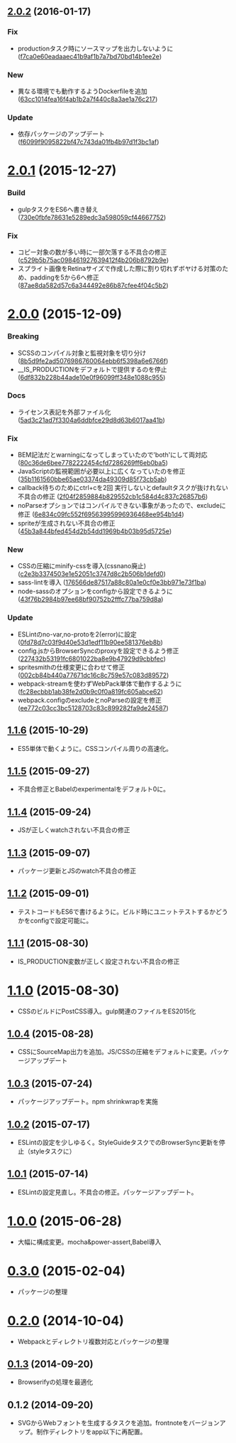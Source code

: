 <a name="2.0.2"></a>
## [2.0.2](https://github.com/frontainer/frontplate/compare/2.0.1...v2.0.2) (2016-01-17)

### Fix

* productionタスク時にソースマップを出力しないように ([f7ca0e60eadaaec41b9af1b7a7bd70bd14b1ee2e](https://github.com/frontainer/frontplate/commit/f7ca0e60eadaaec41b9af1b7a7bd70bd14b1ee2e))


### New

* 異なる環境でも動作するようDockerfileを追加 ([63cc1014fea16f4ab1b2a7f440c8a3ae1a76c217](https://github.com/frontainer/frontplate/commit/63cc1014fea16f4ab1b2a7f440c8a3ae1a76c217))

### Update

* 依存パッケージのアップデート ([f6099f9095822bf47c743da01fb4b97d1f3bc1af](https://github.com/frontainer/frontplate/commit/f6099f9095822bf47c743da01fb4b97d1f3bc1af))



<a name="2.0.1"></a>
# [2.0.1](https://github.com/frontainer/frontplate/compare/2.0.0...v2.0.1) (2015-12-27)


### Build

* gulpタスクをES6へ書き替え ([730e0fbfe78631e5289edc3a598059cf44667752](https://github.com/frontainer/frontplate/commit/730e0fbfe78631e5289edc3a598059cf44667752))

### Fix

* コピー対象の数が多い時に一部欠落する不具合の修正 ([c529b5b75ac098461927639412f4b206b8792b9e](https://github.com/frontainer/frontplate/commit/c529b5b75ac098461927639412f4b206b8792b9e))
* スプライト画像をRetinaサイズで作成した際に割り切れずボヤける対策のため、paddingを5から6へ修正 ([87ae8da582d57c6a344492e86b87cfee4f04c5b2](https://github.com/frontainer/frontplate/commit/87ae8da582d57c6a344492e86b87cfee4f04c5b2))



<a name="2.0.0"></a>
# [2.0.0](https://github.com/frontainer/frontplate/compare/1.1.6...v2.0.0) (2015-12-09)


### Breaking

* SCSSのコンパイル対象と監視対象を切り分け ([8b5d9fe2ad5076986760064ebb6f5398a6e6766f](https://github.com/frontainer/frontplate/commit/8b5d9fe2ad5076986760064ebb6f5398a6e6766f))
* __IS_PRODUCTIONをデフォルトで提供するのを停止 ([6df832b228b44ade10e0f96099ff348e1088c955](https://github.com/frontainer/frontplate/commit/6df832b228b44ade10e0f96099ff348e1088c955))

### Docs

* ライセンス表記を外部ファイル化 ([5ad3c21ad7f3304a6ddbfce29d8d63b6017aa41b](https://github.com/frontainer/frontplate/commit/5ad3c21ad7f3304a6ddbfce29d8d63b6017aa41b))

### Fix

* BEM記法だとwarningになってしまっていたので'both'にして両対応 ([80c36de6bee7782222454cfd7286269ff6eb0ba5](https://github.com/frontainer/frontplate/commit/80c36de6bee7782222454cfd7286269ff6eb0ba5))
* JavaScriptの監視範囲が必要以上に広くなっていたのを修正 ([35b1161560bbe65ae03374da49309d85f73cb5ab](https://github.com/frontainer/frontplate/commit/35b1161560bbe65ae03374da49309d85f73cb5ab))
* callback待ちのためにctrl+cを2回 実行しないとdefaultタスクが抜けれない不具合の修正 ([2f04f2859884b829552cb1c584d4c837c26857b6](https://github.com/frontainer/frontplate/commit/2f04f2859884b829552cb1c584d4c837c26857b6))
* noParseオプションではコンパイルできない事象があったので、excludeに修正 ([6e834c09fc552f69563995996936468ee954b1d4](https://github.com/frontainer/frontplate/commit/6e834c09fc552f69563995996936468ee954b1d4))
* spriteが生成されない不具合の修正 ([45b3a844bfed454d2b54dd1969b4b03b95d5725e](https://github.com/frontainer/frontplate/commit/45b3a844bfed454d2b54dd1969b4b03b95d5725e))

### New

* CSSの圧縮にminify-cssを導入(cssnano廃止) ([c2e3b3374503e1e52051c3747d8c2b506b1defd0](https://github.com/frontainer/frontplate/commit/c2e3b3374503e1e52051c3747d8c2b506b1defd0))
* sass-lintを導入 ([176566de87517a88c80a1e0cf0e3bb971e73f1ba](https://github.com/frontainer/frontplate/commit/176566de87517a88c80a1e0cf0e3bb971e73f1ba))
* node-sassのオプションをconfigから設定できるように([43f76b2984b97ee68bf90752b2fffc77ba759d8a](https://github.com/frontainer/frontplate/commit/43f76b2984b97ee68bf90752b2fffc77ba759d8a))

### Update

* ESLintのno-var,no-protoを2(error)に設定 ([0fd78d7c03f9d40e53d1edf11b90ee581376eb8b](https://github.com/frontainer/frontplate/commit/0fd78d7c03f9d40e53d1edf11b90ee581376eb8b))
* config.jsからBrowserSyncのproxyを設定できるよう修正 ([227432b53191fc6801022ba8e9b47929d9cbbfec](https://github.com/frontainer/frontplate/commit/227432b53191fc6801022ba8e9b47929d9cbbfec))
* spritesmithの仕様変更に合わせて修正 ([002cb84b440a77671dc16c8c759e57c083d89572](https://github.com/frontainer/frontplate/commit/002cb84b440a77671dc16c8c759e57c083d89572))
* webpack-streamを使わずWebPack単体で動作するように ([fc28ecbbb1ab38fe2d0b9c0f0a819fc605abce62](https://github.com/frontainer/frontplate/commit/fc28ecbbb1ab38fe2d0b9c0f0a819fc605abce62))
* webpack.configのexcludeとnoParseの設定を修正 ([ee772c03cc3bc5128703c83c899282fa9de24587](https://github.com/frontainer/frontplate/commit/ee772c03cc3bc5128703c83c899282fa9de24587))




<a name="1.1.6"></a>
## [1.1.6](https://github.com/frontainer/frontplate/compare/1.1.5...1.1.6) (2015-10-29)

* ES5単体で動くように。CSSコンパイル周りの高速化。


<a name="1.1.5"></a>
## [1.1.5](https://github.com/frontainer/frontplate/compare/1.1.4...1.1.5) (2015-09-27)

* 不具合修正とBabelのexperimentalをデフォルト0に。


<a name="1.1.4"></a>
## [1.1.4](https://github.com/frontainer/frontplate/compare/1.1.3...1.1.4) (2015-09-24)

* JSが正しくwatchされない不具合の修正


<a name="1.1.3"></a>
## [1.1.3](https://github.com/frontainer/frontplate/compare/1.1.2...1.1.3) (2015-09-07)

* パッケージ更新とJSのwatch不具合の修正


<a name="1.1.2"></a>
## [1.1.2](https://github.com/frontainer/frontplate/compare/1.1.1...1.1.2) (2015-09-01)

* テストコードもES6で書けるように。ビルド時にユニットテストするかどうかをconfigで設定可能に。


<a name="1.1.1"></a>
## [1.1.1](https://github.com/frontainer/frontplate/compare/1.1.0...1.1.1) (2015-08-30)

* IS_PRODUCTION変数が正しく設定されない不具合の修正


<a name="1.1.0"></a>
# [1.1.0](https://github.com/frontainer/frontplate/compare/1.0.4...1.1.0) (2015-08-30)

* CSSのビルドにPostCSS導入。gulp関連のファイルをES2015化


<a name="1.0.4"></a>
## [1.0.4](https://github.com/frontainer/frontplate/compare/1.0.3...1.0.4) (2015-08-28)

* CSSにSourceMap出力を追加。JS/CSSの圧縮をデフォルトに変更。パッケージアップデート


<a name="1.0.3"></a>
## [1.0.3](https://github.com/frontainer/frontplate/compare/1.0.2...1.0.3) (2015-07-24)

* パッケージアップデート。npm shrinkwrapを実施


<a name="1.0.2"></a>
## [1.0.2](https://github.com/frontainer/frontplate/compare/1.0.1...1.0.2) (2015-07-17)

* ESLintの設定を少しゆるく。StyleGuideタスクでのBrowserSync更新を停止（styleタスクに）


<a name="1.0.1"></a>
## [1.0.1](https://github.com/frontainer/frontplate/compare/1.0.0...1.0.1) (2015-07-14)

* ESLintの設定見直し。不具合の修正。パッケージアップデート。


<a name="1.0.0"></a>
# [1.0.0](https://github.com/frontainer/frontplate/compare/0.3.0...1.0.0) (2015-06-28)

* 大幅に構成変更。mocha&power-assert,Babel導入


<a name="0.3.0"></a>
# [0.3.0](https://github.com/frontainer/frontplate/compare/0.2.0...0.3.0) (2015-02-04)

* パッケージの整理


<a name="0.2.0"></a>
# [0.2.0](https://github.com/frontainer/frontplate/compare/0.1.3...0.2.0) (2014-10-04)

* Webpackとディレクトリ複数対応とパッケージの整理


<a name="0.1.3"></a>
## [0.1.3](https://github.com/frontainer/frontplate/compare/0.1.2...0.1.3) (2014-09-20)

* Browserifyの処理を最適化


<a name="0.1.2"></a>
## 0.1.2 (2014-09-20)

* SVGからWebフォントを生成するタスクを追加。frontnoteをバージョンアップ。制作ディレクトリをapp以下に再配置。